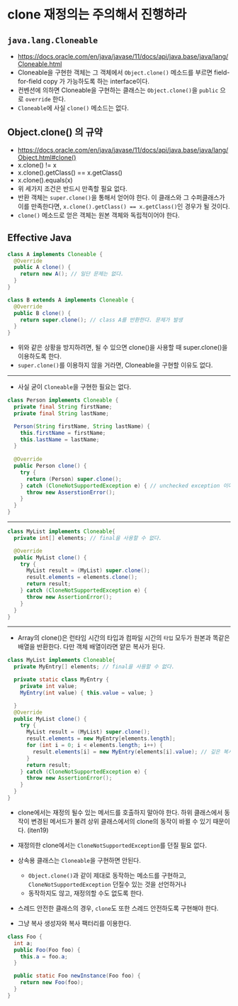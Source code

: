 # clone 재정의는 주의해서 진행하라

## `java.lang.Cloneable`

- https://docs.oracle.com/en/java/javase/11/docs/api/java.base/java/lang/Cloneable.html
- Cloneable을 구현한 객체는 그 객체에서 `Object.clone()` 메소드를 부르면 field-for-field copy 가 가능하도록 하는 interface이다.
- 컨벤션에 의하면 Cloneable을 구현하는 클래스는 `Object.clone()`을 `public` 으로 `override` 한다.
- `Cloneable`에 사실 `clone()` 메소드는 없다.

## Object.clone() 의 규약

- https://docs.oracle.com/en/java/javase/11/docs/api/java.base/java/lang/Object.html#clone()
- x.clone() != x
- x.clone().getClass() == x.getClass()
- x.clone().equals(x)
- 위 세가지 조건은 반드시 만족할 필요 없다.
- 반환 객체는 `super.clone()`을 통해서 얻어야 한다. 이 클래스와 그 수퍼클래스가 이를 만족한다면, `x.clone().getClass() == x.getClass()`인 경우가 될 것이다.
- `clone()` 메소드로 얻은 객체는 원본 객체와 독립적이어야 한다.

## Effective Java

```java
class A implements Cloneable {
  @Override
  public A clone() {
    return new A(); // 일단 문제는 없다.
  }
}

class B extends A implements Cloneable {
  @Override
  public B clone() {
    return super.clone(); // class A를 반환한다. 문제가 발생
  }
}

```

- 위와 같은 상황을 방지하려면, 될 수 있으면 clone()을 사용할 때 super.clone()을 이용하도록 한다.
- `super.clone()`를 이용하지 않을 거라면, Cloneable을 구현할 이유도 없다.

----

- 사실 굳이 `Cloneable`을 구현한 필요는 없다.

```java
class Person implements Cloneable {
  private final String firstName;
  private final String lastName;

  Person(String firstName, String lastName) {
    this.firstName = firstName;
    this.lastName = lastName;
  }
  
  @Override
  public Person clone() {
    try {
      return (Person) super.clone();
    } catch (CloneNotSupportedException e) { // unchecked exception 이어야 했다.
      throw new AsserstionError();
    }
  }
}

```

------

```java
class MyList implements Cloneable{
  private int[] elements; // final을 사용할 수 없다.

  @Override
  public MyList clone() {
    try {
      MyList result = (MyList) super.clone();
      result.elements = elements.clone();
      return result;
    } catch (CloneNotSupportedException e) {
      throw new AssertionError();
    }
  }
}

```

-------

- Array의 clone()은 런타임 시간의 타입과 컴파일 시간의 `타입` 모두가 원본과 똑같은 배열을 반환한다. 다만 객체 배열이라면 얕은 복사가 된다.

```java
class MyList implements Cloneable{
  private MyEntry[] elements; // final을 사용할 수 없다.

  private static class MyEntry {
    private int value;
    MyEntry(int value) { this.value = value; }

  }
  @Override
  public MyList clone() {
    try {
      MyList result = (MyList) super.clone();
      result.elements = new MyEntry[elements.length];
      for (int i = 0; i < elements.length; i++) {
        result.elements[i] = new MyEntry(elements[i].value); // 깊은 복사를 실행
      }
      return result;
    } catch (CloneNotSupportedException e) {
      throw new AssertionError();
    }
  }
}

```

- clone에서는 재정의 될수 있는 메서드를 호출하지 말아야 한다. 하위 클래스에서 동작이 변경된 메서드가 불려 상위 클래스에서의 clone의 동작이 바뀔 수 있기 때문이다. (iten19) 
- 재정의한 clone에서는 `CloneNotSupportedException`를 던질 필요 없다.
- 상속용 클래스는 `Cloneable`을 구현하면 안된다.
  - `Object.clone()`과 같이 제대로 동작하는 메소드를 구현하고, `CloneNotSupportedException` 던질수 있는 것을 선언하거나
  - 동작하지도 않고, 재정의할 수도 없도록 한다.

- 스레드 안전한 클래스의 경우, `clone`도 또한 스레드 안전하도록 구현해야 한다.
- 그냥 복사 생성자와 복사 팩터리를 이용한다.

```java
class Foo {
  int a;
  public Foo(Foo foo) {
    this.a = foo.a;
  }

  public static Foo newInstance(Foo foo) {
    return new Foo(foo);
  }
}
```
